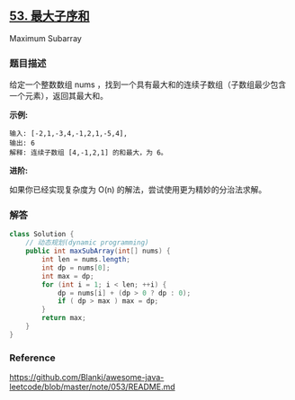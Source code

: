 ## [53. 最大子序和](https://leetcode-cn.com/problems/maximum-subarray/)

Maximum Subarray

### 题目描述

给定一个整数数组 nums ，找到一个具有最大和的连续子数组（子数组最少包含一个元素），返回其最大和。

**示例:**

```
输入: [-2,1,-3,4,-1,2,1,-5,4],
输出: 6
解释: 连续子数组 [4,-1,2,1] 的和最大，为 6。
```
**进阶:**

如果你已经实现复杂度为 O(n) 的解法，尝试使用更为精妙的分治法求解。



### 解答



```java
class Solution {
    // 动态规划(dynamic programming)
    public int maxSubArray(int[] nums) {
        int len = nums.length;
        int dp = nums[0];
        int max = dp;
        for (int i = 1; i < len; ++i) {
            dp = nums[i] + (dp > 0 ? dp : 0);
            if ( dp > max ) max = dp;
        }
        return max;
    }
}
```



### Reference

https://github.com/Blankj/awesome-java-leetcode/blob/master/note/053/README.md

